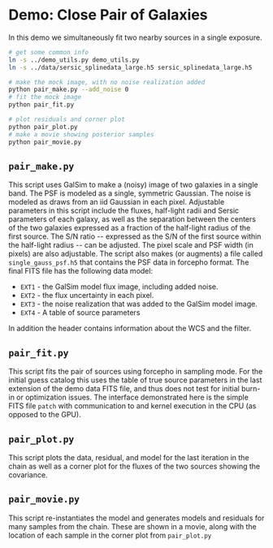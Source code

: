 # Demo: Close Pair of Galaxies

In this demo we simultaneously fit two nearby sources in a single exposure.

```sh
# get some common info
ln -s ../demo_utils.py demo_utils.py
ln -s ../data/sersic_splinedata_large.h5 sersic_splinedata_large.h5

# make the mock image, with no noise realization added
python pair_make.py --add_noise 0
# fit the mock image
python pair_fit.py

# plot residuals and corner plot
python pair_plot.py
# make a movie showing posterior samples
python pair_movie.py
```

## `pair_make.py`

This script uses GalSim to make a (noisy) image of two galaxies in a single
band. The PSF is modeled as a single, symmetric Gaussian. The noise is modeled
as draws from an iid Gaussian in each pixel. Adjustable parameters in this
script include the fluxes, half-light radii and Sersic parameters of each
galaxy, as well as the separation between the centers of the two galaxies
expressed as a fraction of the half-light radius of the first source. The S/N
ratio  -- expressed as the S/N of the first source within the half-light radius
-- can be adjusted. The pixel scale and PSF width (in pixels) are also
adjustable.  The script also makes (or augments) a file called
`single_gauss_psf.h5` that contains the PSF data in forcepho format.  The final
FITS file has the following data model:

* `EXT1` - the GalSim model flux image, including added noise.
* `EXT2` - the flux uncertainty in each pixel.
* `EXT3` - the noise realization that was added to the GalSim model image.
* `EXT4` - A table of source parameters

In addition the header contains information about the WCS and the filter.

## `pair_fit.py`

This script fits the pair of sources using forcepho in sampling mode.  For the
initial guess catalog this uses the table of true source parameters in the last
extension of the demo data FITS file, and thus does not test for initial burn-in
or optimization issues.  The interface demonstrated here is the simple FITS file
`patch` with communication to and kernel execution in the CPU (as opposed to the
GPU).

## `pair_plot.py`

This script plots the data, residual, and model for the last iteration in the
chain as well as a corner plot for the fluxes of the two sources showing the
covariance.

## `pair_movie.py`

This script re-instantiates the model and generates models and residuals for
many samples from the chain.  These are shown in a movie, along with the
location of each sample in the corner plot from `pair_plot.py`
